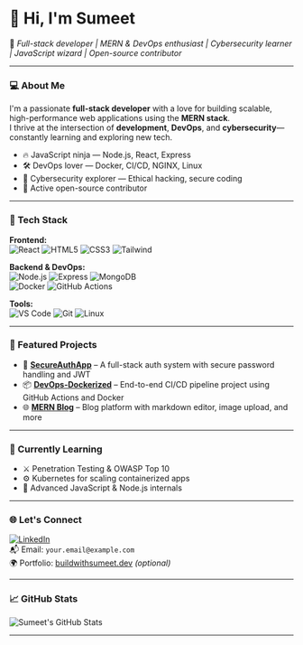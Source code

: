 # 👋 Hi, I'm Sumeet

🚀 *Full-stack developer | MERN & DevOps enthusiast | Cybersecurity learner | JavaScript wizard | Open-source contributor*

---

### 💻 About Me

I'm a passionate **full-stack developer** with a love for building scalable, high-performance web applications using the **MERN stack**.  
I thrive at the intersection of **development**, **DevOps**, and **cybersecurity**—constantly learning and exploring new tech.

- 🔥 JavaScript ninja — Node.js, React, Express
- 🛠️ DevOps lover — Docker, CI/CD, NGINX, Linux
- 🔐 Cybersecurity explorer — Ethical hacking, secure coding
- 🤝 Active open-source contributor

---

### 🧰 Tech Stack

**Frontend:**  
![React](https://img.shields.io/badge/-React-61DAFB?logo=react&logoColor=white&style=flat) ![HTML5](https://img.shields.io/badge/-HTML5-E34F26?logo=html5&logoColor=white&style=flat) ![CSS3](https://img.shields.io/badge/-CSS3-1572B6?logo=css3&logoColor=white&style=flat) ![Tailwind](https://img.shields.io/badge/-TailwindCSS-06B6D4?logo=tailwind-css&logoColor=white&style=flat)

**Backend & DevOps:**  
![Node.js](https://img.shields.io/badge/-Node.js-339933?logo=node.js&logoColor=white&style=flat) ![Express](https://img.shields.io/badge/-Express.js-000000?logo=express&logoColor=white&style=flat) ![MongoDB](https://img.shields.io/badge/-MongoDB-47A248?logo=mongodb&logoColor=white&style=flat)  
![Docker](https://img.shields.io/badge/-Docker-2496ED?logo=docker&logoColor=white&style=flat) ![GitHub Actions](https://img.shields.io/badge/-GitHub_Actions-2088FF?logo=github-actions&logoColor=white&style=flat)

**Tools:**  
![VS Code](https://img.shields.io/badge/-VS_Code-007ACC?logo=visual-studio-code&logoColor=white&style=flat) ![Git](https://img.shields.io/badge/-Git-F05032?logo=git&logoColor=white&style=flat) ![Linux](https://img.shields.io/badge/-Linux-FCC624?logo=linux&logoColor=black&style=flat)

---

### 📂 Featured Projects

- 🔐 **[SecureAuthApp](https://github.com/buildwithsumeet/SecureAuthApp)** – A full-stack auth system with secure password handling and JWT
- 📦 **[DevOps-Dockerized](https://github.com/buildwithsumeet/DevOps-Dockerized)** – End-to-end CI/CD pipeline project using GitHub Actions and Docker
- 🌐 **[MERN Blog](https://github.com/buildwithsumeet/MERN-Blog)** – Blog platform with markdown editor, image upload, and more

---

### 🌱 Currently Learning

- ⚔️ Penetration Testing & OWASP Top 10
- ⚙️ Kubernetes for scaling containerized apps
- 🧠 Advanced JavaScript & Node.js internals

---

### 🌐 Let's Connect

[![LinkedIn](https://img.shields.io/badge/-LinkedIn-0A66C2?logo=linkedin&logoColor=white&style=flat)](https://linkedin.com/in/your-link)  
📬 Email: `your.email@example.com`  
🌍 Portfolio: [buildwithsumeet.dev](https://buildwithsumeet.dev) *(optional)*

---

### 📈 GitHub Stats

![Sumeet's GitHub Stats](https://github-readme-stats.vercel.app/api?username=buildwithsumeet&show_icons=true&theme=radical)

---
